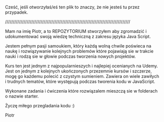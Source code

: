 Cześć, jeśli otworzyłaś/eś ten plik to znaczy, że nie jesteś tu przez przypadek.


/////////////////////////////////////////////////////////////////////////////////

Mam na imię Piotr, a to REPOZYTORIUM stworzyłem aby zgromadzić i udokumentować swoją wiedzę techniczną z zakresu języka Java Script. 

Jestem pełnym pasji samoukiem, który każdą wolną chwile poświeca na naukę i rozwiązywanie kolejnych problemów które pojawiają sie w trakcie nauki i rodzą sie w głowie podczas tworzenia nowych projektów.

Kurs ten jest jednym z najpopularnieszych i najlepiej ocenianych na Udemy. Jest on jednym z kolejnych ukończonych przezemnie kursów i szczerze, mogę go każdemu polecić z czystym sumieniem. Zawiera on wiele zawiłych i trudnych tematów, które występują podczas tworenia kodu w JavaScript. 

Wykonane zadania i ćwiczenia które rozwiązalem mieszczą sie w folderach o nazwie starter.


Życzę miłego przegladania kodu :)

Piotr
